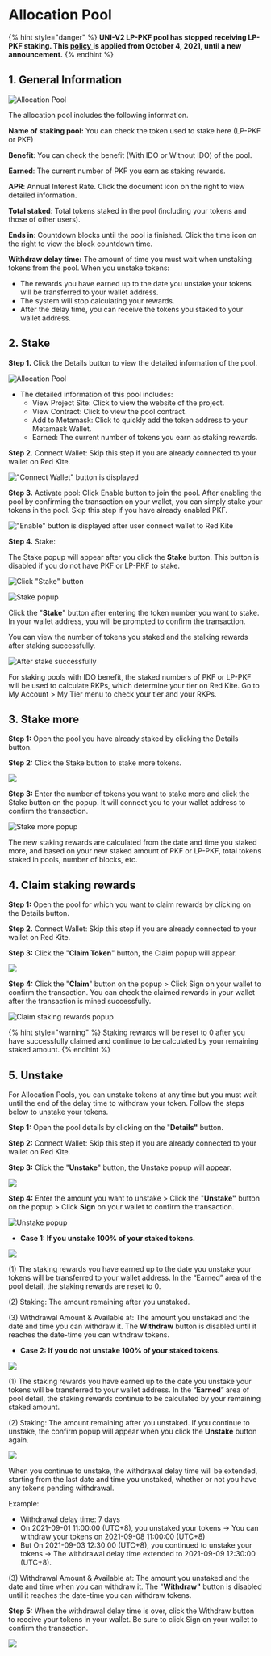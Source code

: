 # Allocation Pool

{% hint style="danger" %}
**UNI-V2 LP-PKF pool has stopped receiving LP-PKF staking. This** [**policy** ](https://twitter.com/PolkaFoundry/status/1444950425426284544?s=20)**is applied from October 4, 2021, until a new announcement.**
{% endhint %}

## **1. General Information**

![Allocation Pool](../.gitbook/assets/Screenshot\_50.png)

The allocation pool includes the following information.

**Name of staking pool:** You can check the token used to stake here (LP-PKF or PKF)

**Benefit**: You can check the benefit (With IDO or Without IDO) of the pool.

**Earned**: The current number of PKF you earn as staking rewards.

**APR**: Annual Interest Rate. Click the document icon on the right to view detailed information.

**Total staked**: Total tokens staked in the pool (including your tokens and those of other users).

**Ends in**: Countdown blocks until the pool is finished. Click the time icon on the right to view the block countdown time.

**Withdraw delay time:** The amount of time you must wait when unstaking tokens from the pool. When you unstake tokens:

* The rewards you have earned up to the date you unstake your tokens will be transferred to your wallet address.
* The system will stop calculating your rewards.
* After the delay time, you can receive the tokens you staked to your wallet address.

## **2. Stake**

**Step 1.** Click the Details button to view the detailed information of the pool.

![Allocation Pool](../.gitbook/assets/Screenshot\_55.png)

* The detailed information of this pool includes:
  * View Project Site: Click to view the website of the project.
  * View Contract: Click to view the pool contract.
  * Add to Metamask: Click to quickly add the token address to your Metamask Wallet.
  * Earned: The current number of tokens you earn as staking rewards.

**Step 2.** Connect Wallet: Skip this step if you are already connected to your wallet on Red Kite.

!["Connect Wallet" button is displayed](../.gitbook/assets/Screenshot\_59.png)

**Step 3.** Activate pool: Click Enable button to join the pool. After enabling the pool by confirming the transaction on your wallet, you can simply stake your tokens in the pool. Skip this step if you have already enabled PKF.

!["Enable" button is displayed after user connect wallet to Red Kite](../.gitbook/assets/Screenshot\_60.png)

**Step 4.** Stake:

The Stake popup will appear after you click the **Stake** button. This button is disabled if you do not have PKF or LP-PKF to stake.&#x20;

![Click "Stake" button](../.gitbook/assets/Screenshot\_61.png)

![Stake popup](../.gitbook/assets/Screenshot\_62.png)

Click the "**Stake**" button after entering the token number you want to stake. In your wallet address, you will be prompted to confirm the transaction.

You can view the number of tokens you staked and the stalking rewards after staking successfully.

![After stake successfully](../.gitbook/assets/Screenshot\_1.png)

For staking pools with IDO benefit, the staked numbers of PKF or LP-PKF will be used to calculate RKPs, which determine your tier on Red Kite. Go to My Account > My Tier menu to check your tier and your RKPs.&#x20;

## **3. Stake more**

**Step 1:** Open the pool you have already staked by clicking the Details button.

**Step 2:** Click the Stake button to stake more tokens.

![](../.gitbook/assets/Screenshot\_2.png)

**Step 3:** Enter the number of tokens you want to stake more and click the Stake button on the popup. It will connect you to your wallet address to confirm the transaction.

![Stake more popup](../.gitbook/assets/Screenshot\_65.png)

The new staking rewards are calculated from the date and time you staked more, and based on your new staked amount of PKF or LP-PKF, total tokens staked in pools, number of blocks, etc.

## **4. Claim staking rewards**

**Step 1:** Open the pool for which you want to claim rewards by clicking on the Details button.

**Step 2.** Connect Wallet: Skip this step if you are already connected to your wallet on Red Kite.

**Step 3:** Click the "**Claim Token**" button, the Claim popup will appear.

![](../.gitbook/assets/Screenshot\_3.png)

**Step 4:** Click the "**Claim**" button on the popup > Click Sign on your wallet to confirm the transaction. You can check the claimed rewards in your wallet after the transaction is mined successfully.

![Claim staking rewards popup](../.gitbook/assets/Screenshot\_67.png)

{% hint style="warning" %}
Staking rewards will be reset to 0 after you have successfully claimed and continue to be calculated by your remaining staked amount.
{% endhint %}

## **5. Unstake**

For Allocation Pools, you can unstake tokens at any time but you must wait until the end of the delay time to withdraw your token. Follow the steps below to unstake your tokens.

**Step 1:** Open the pool details by clicking on the "**Details"** button.

**Step 2:** Connect Wallet: Skip this step if you are already connected to your wallet on Red Kite.

**Step 3:** Click the "**Unstake**" button, the Unstake popup will appear.

![](../.gitbook/assets/Screenshot\_4.png)

**Step 4:** Enter the amount you want to unstake > Click the "**Unstake"** button on the popup > Click **Sign** on your wallet to confirm the transaction.

![Unstake popup](../.gitbook/assets/Screenshot\_69.png)

* **Case 1: If you unstake 100% of your staked tokens.**

![](../.gitbook/assets/Screenshot\_7.png)

(1) The staking rewards you have earned up to the date you unstake your tokens will be transferred to your wallet address. In the “Earned” area of the pool detail, the staking rewards are reset to 0.

(2) Staking: The amount remaining after you unstaked.

(3) Withdrawal Amount & Available at: The amount you unstaked and the date and time you can withdraw it. The **Withdraw** button is disabled until it reaches the date-time you can withdraw tokens.

* **Case 2: If you do not unstake 100% of your staked tokens.**

![](../.gitbook/assets/Screenshot\_8.png)

(1) The staking rewards you have earned up to the date you unstake your tokens will be transferred to your wallet address. In the “**Earned**” area of pool detail, the staking rewards continue to be calculated by your remaining staked amount.

(2) Staking: The amount remaining after you unstaked. If you continue to unstake, the confirm popup will appear when you click the **Unstake** button again.

![](../.gitbook/assets/Screenshot\_73.png)

When you continue to unstake, the withdrawal delay time will be extended, starting from the last date and time you unstaked, whether or not you have any tokens pending withdrawal.

Example:

* Withdrawal delay time: 7 days
* On 2021-09-01 11:00:00 (UTC+8), you unstaked your tokens -> You can withdraw your tokens on 2021-09-08 11:00:00 (UTC+8)
* But On 2021-09-03 12:30:00 (UTC+8), you continued to unstake your tokens -> The withdrawal delay time extended to 2021-09-09 12:30:00 (UTC+8).

(3) Withdrawal Amount & Available at: The amount you unstaked and the date and time when you can withdraw it. The "**Withdraw"** button is disabled until it reaches the date-time you can withdraw tokens.

**Step 5:** When the withdrawal delay time is over, click the Withdraw button to receive your tokens in your wallet. Be sure to click Sign on your wallet to confirm the transaction.

![](../.gitbook/assets/Screenshot\_9.png)
